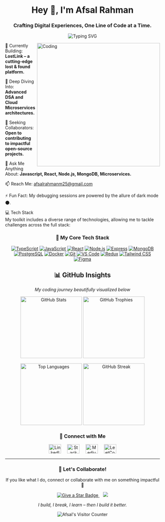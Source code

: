 <h1 align="center">Hey 👋, I'm Afsal Rahman</h1>
<h3 align="center">Crafting Digital Experiences, One Line of Code at a Time.</h3>

<p align="center">
<img src="https://readme-typing-svg.demolab.com?font=Fira+Code&weight=500&size=19&pause=1000&color=F7F7F7&center=true&vCenter=true&width=500&lines=I+build+impactful+apps+for+the+web.;TypeScript+is+my+weapon+of+choice.;Building+scalable+systems+with+Node+%2B+React.;I+love+clean+code+%F0%9F%92%BB" alt="Typing SVG" />
</p>

<img align="right" alt="Coding" width="400" src="https://www.fegno.com/wp-content/uploads/2022/03/web-development-company-in-kochi.gif">

🔭 Currently Building: **LostLink – a cutting-edge lost & found platform.**

🌱 Deep Diving Into: **Advanced DSA and Cloud Microservices architectures.**

👯 Seeking Collaborators: **Open to contributing to impactful open-source projects.**

💬 Ask Me Anything About: **Javascript, React, Node.js, MongoDB, Microservices.**

📫 Reach Me: afsalrahmanm25@gmail.com

⚡ Fun Fact: My debugging sessions are powered by the allure of dark mode 🌑.

💻 Tech Stack  
My toolkit includes a diverse range of technologies, allowing me to tackle challenges across the full stack:

<h3 align="center">🌿 My Core Tech Stack</h3>

<p align="center">
  <a href="https://www.typescriptlang.org/" target="_blank" rel="noopener noreferrer"><img src="https://skillicons.dev/icons?i=ts" alt="TypeScript" /></a>
  <a href="https://developer.mozilla.org/en-US/docs/Web/JavaScript" target="_blank" rel="noopener noreferrer"><img src="https://skillicons.dev/icons?i=js" alt="JavaScript" /></a>
  <a href="https://react.dev/" target="_blank" rel="noopener noreferrer"><img src="https://skillicons.dev/icons?i=react" alt="React" /></a>
  <a href="https://nodejs.org/" target="_blank" rel="noopener noreferrer"><img src="https://skillicons.dev/icons?i=nodejs" alt="Node.js" /></a>
  <a href="https://expressjs.com/" target="_blank" rel="noopener noreferrer"><img src="https://skillicons.dev/icons?i=express" alt="Express" /></a>
  <a href="https://www.mongodb.com/" target="_blank" rel="noopener noreferrer"><img src="https://skillicons.dev/icons?i=mongodb" alt="MongoDB" /></a>
  <a href="https://www.postgresql.org/" target="_blank" rel="noopener noreferrer"><img src="https://skillicons.dev/icons?i=postgres" alt="PostgreSQL" /></a>
  <a href="https://www.docker.com/" target="_blank" rel="noopener noreferrer"><img src="https://skillicons.dev/icons?i=docker" alt="Docker" /></a>
  <a href="https://git-scm.com/" target="_blank" rel="noopener noreferrer"><img src="https://skillicons.dev/icons?i=git" alt="Git" /></a>
  <a href="https://code.visualstudio.com/" target="_blank" rel="noopener noreferrer"><img src="https://skillicons.dev/icons?i=vscode" alt="VS Code" /></a>
  <a href="https://redux.js.org/" target="_blank" rel="noopener noreferrer"><img src="https://skillicons.dev/icons?i=redux" alt="Redux" /></a>
  <a href="https://tailwindcss.com/" target="_blank" rel="noopener noreferrer"><img src="https://skillicons.dev/icons?i=tailwind" alt="Tailwind CSS" /></a>
  <a href="https://www.figma.com/" target="_blank" rel="noopener noreferrer"><img src="https://skillicons.dev/icons?i=figma" alt="Figma" /></a>
</p>

<!-- GitHub Dashboard Layout -->
<h2 align="center">📊 GitHub Insights</h2>
<p align="center"><em>My coding journey beautifully visualized below</em></p>

<!-- Top Row: Large GitHub Stats + Medium Trophy Board -->
<p align="center">
  <img height="200em" src="https://github-readme-stats.vercel.app/api?username=AfsalRHM&show_icons=true&theme=calm&hide_border=true&count_private=true" alt="GitHub Stats" />
  <img height="200em" src="https://github-profile-trophy.vercel.app/?username=AfsalRHM&theme=tokyonight&no-frame=true&margin-w=10" alt="GitHub Trophies" />
</p>

<!-- Bottom Row: Compact Top Languages + Streak -->
<p align="center">
  <img height="200em" src="https://github-readme-stats.vercel.app/api/top-langs/?username=AfsalRHM&layout=compact&theme=city_lights&hide_border=true" alt="Top Languages" />
  <img height="200em" src="https://github-readme-streak-stats.herokuapp.com/?user=AfsalRHM&theme=onedark&hide_border=true" alt="GitHub Streak" />
</p>

<h3 align="center">🤝 Connect with Me</h3>

<p align="center">
  <a href="https://linkedin.com/in/afsalrahmanm" target="_blank" rel="noopener noreferrer"><img src="https://raw.githubusercontent.com/rahuldkjain/github-profile-readme-generator/master/src/images/icons/Social/linked-in-alt.svg" alt="LinkedIn - Afsal Rahman" height="30" width="40" /></a>
  &nbsp;&nbsp;&nbsp;
  <a href="https://stackoverflow.com/users/25554245" target="_blank" rel="noopener noreferrer"><img src="https://raw.githubusercontent.com/rahuldkjain/github-profile-readme-generator/master/src/images/icons/Social/stack-overflow.svg" alt="Stack Overflow - Afsal" height="30" width="40" /></a>
  &nbsp;&nbsp;&nbsp;
  <a href="https://medium.com/@afsalrahmanm25" target="_blank" rel="noopener noreferrer"><img src="https://raw.githubusercontent.com/rahuldkjain/github-profile-readme-generator/master/src/images/icons/Social/medium.svg" alt="Medium Blog - Afsal" height="30" width="40" /></a>
  &nbsp;&nbsp;&nbsp;
  <a href="https://www.leetcode.com/afsalrahmanm" target="_blank" rel="noopener noreferrer"><img src="https://raw.githubusercontent.com/rahuldkjain/github-profile-readme-generator/master/src/images/icons/Social/leet-code.svg" alt="LeetCode - Afsal" height="30" width="40" /></a>
</p>

---

<h3 align="center">🌟 Let's Collaborate!</h3>
<p align="center">If you like what I do, connect or collaborate with me on something impactful 🤝</p>

<p align="center">
  <a href="https://github.com/AfsalRHM?tab=repositories" target="_blank" rel="noopener noreferrer">
    <img src="https://img.shields.io/github/stars/AfsalRHM?color=blueviolet&label=Give%20a%20Star&style=for-the-badge" alt="Give a Star Badge" />
  </a>
  &nbsp;&nbsp;
  <a href="mailto:afsalrahmanm25@gmail.com" target="_blank" rel="noopener noreferrer">
    <img src="https://img.shields.io/badge/-Let's%20Collaborate!-blueviolet?style=for-the-badge&logo=gmail&logoColor=white" />
  </a>
</p>

<p align="center"><i>I build, I break, I learn – then I build it better.</i></p>

<p align="center">
  <img src="https://komarev.com/ghpvc/?username=afsalrhm&label=Profile%20Views&color=0e75b6&style=flat-square" alt="Afsal's Visitor Counter" />
</p>
